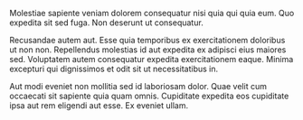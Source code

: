 Molestiae sapiente veniam dolorem consequatur nisi quia qui quia eum. Quo expedita sit sed fuga. Non deserunt ut consequatur.
 Recusandae autem aut. Esse quia temporibus ex exercitationem doloribus ut non non. Repellendus molestias id aut expedita ex adipisci eius maiores sed. Voluptatem autem consequatur expedita exercitationem eaque. Minima excepturi qui dignissimos et odit sit ut necessitatibus in.
 Aut modi eveniet non mollitia sed id laboriosam dolor. Quae velit cum occaecati sit sapiente quia quam omnis. Cupiditate expedita eos cupiditate ipsa aut rem eligendi aut esse. Ex eveniet ullam.